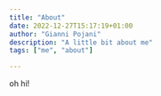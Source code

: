 ```yaml
---
title: "About"
date: 2022-12-27T15:17:19+01:00
author: "Gianni Pojani"
description: "A little bit about me"
tags: ["me", "about"]

---
```


oh hi!